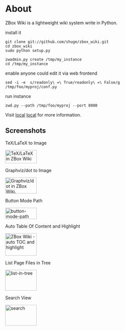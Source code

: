 # About

ZBox Wiki is a lightweight wiki system write in Python.


install it

    git clone git://github.com/shuge/zbox_wiki.git
    cd zbox_wiki
    sudo python setup.py

    zwadmin.py create /tmp/my_instance
    cd /tmp/my_instance


enable anyone could edit it via web frontend

    sed -i -e  s/readonly\ =\ True/readonly\ =\ False/g /tmp/foo/myproj/conf.py


run instance 

    zwd.py --path /tmp/foo/myproj --port 8080
    

Visit [local] [local] for more information.


[local]: http://127.0.0.1:8080


## Screenshots

TeX/LaTeX to Image

<a href="http://www.flickr.com/photos/71317153@N06/6795448351/" title="TeX/LaTeX in ZBox Wiki by shugelee, on Flickr"><img src="http://farm8.staticflickr.com/7163/6795448351_6f2b268891_t.jpg" width="100" height="42" alt="TeX/LaTeX in ZBox Wiki"></a>


Graphviz/dot to Image

<a href="http://www.flickr.com/photos/71317153@N06/6795448187/" title="Graphviz/dot in ZBox Wiki. by shugelee, on Flickr"><img src="http://farm8.staticflickr.com/7012/6795448187_054ea14707_t.jpg" width="100" height="51" alt="Graphviz/dot in ZBox Wiki."></a>


Button Mode Path

<a href="http://www.flickr.com/photos/71317153@N06/6445432217/" title="button-mode-path by shugelee, on Flickr"><img src="http://farm8.staticflickr.com/7159/6445432217_d623acefbe_t.jpg" width="100" height="36" alt="button-mode-path"></a>


Auto Table Of Content and Highlight

<a href="http://www.flickr.com/photos/71317153@N06/6795374029/" title="ZBox Wiki - auto TOC and highlight by shugelee, on Flickr"><img src="http://farm8.staticflickr.com/7143/6795374029_f4a554d2e7_t.jpg" width="100" height="71" alt="ZBox Wiki - auto TOC and highlight"></a>


List Page Files in Tree

<a href="http://www.flickr.com/photos/71317153@N06/6445429383/" title="list-in-tree by shugelee, on Flickr"><img src="http://farm8.staticflickr.com/7173/6445429383_43996003e4_t.jpg" width="100" height="66" alt="list-in-tree"></a>


Search View

<a href="http://www.flickr.com/photos/71317153@N06/6445450549/" title="search by shugelee, on Flickr"><img src="http://farm8.staticflickr.com/7155/6445450549_d7c3eeaa4f_t.jpg" width="100" height="66" alt="search"></a>
